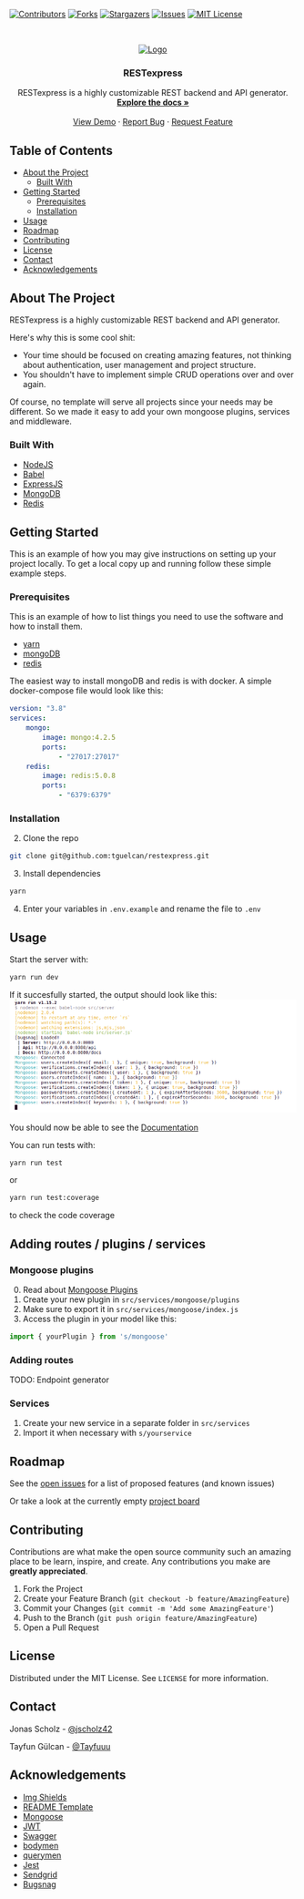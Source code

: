 [![Contributors][contributors-shield]][contributors-url]
[![Forks][forks-shield]][forks-url]
[![Stargazers][stars-shield]][stars-url]
[![Issues][issues-shield]][issues-url]
[![MIT License][license-shield]][license-url]


<!-- PROJECT LOGO -->
<br />
<p align="center">
  <a href="https://github.com/tguelcan/restexpress">
    <img src="https://fontmeme.com/permalink/200630/49d0f80c2242a75c9fe95ca87134c7cb.png" alt="Logo">
  </a>

  <h3 align="center">RESTexpress</h3>

  <p align="center">
    RESTexpress is a highly customizable REST backend and API generator.
    <br />
    <a href="https://github.com/tguelcan/restexpress"><strong>Explore the docs »</strong></a>
    <br />
    <br />
    <a href="https://github.com/tguelcan/restexpress">View Demo</a>
    ·
    <a href="https://github.com/tguelcan/restexpress/issues">Report Bug</a>
    ·
    <a href="https://github.com/tguelcan/restexpress/issues">Request Feature</a>
  </p>
</p>



<!-- TABLE OF CONTENTS -->
## Table of Contents

* [About the Project](#about-the-project)
  * [Built With](#built-with)
* [Getting Started](#getting-started)
  * [Prerequisites](#prerequisites)
  * [Installation](#installation)
* [Usage](#usage)
* [Roadmap](#roadmap)
* [Contributing](#contributing)
* [License](#license)
* [Contact](#contact)
* [Acknowledgements](#acknowledgements)



<!-- ABOUT THE PROJECT -->
## About The Project

RESTexpress is a highly customizable REST backend and API generator.

Here's why this is some cool shit:
* Your time should be focused on creating amazing features, not thinking about authentication, user management and project structure.
* You shouldn't have to implement simple CRUD operations over and over again.

Of course, no template will serve all projects since your needs may be different. So we made it easy to add your own mongoose plugins, services and middleware.


### Built With
* [NodeJS](https://nodejs.org)
* [Babel](https://babeljs.io)
* [ExpressJS](https://expressjs.com)
* [MongoDB](https://mongodb.com)
* [Redis](https://redis.io)


<!-- GETTING STARTED -->
## Getting Started

This is an example of how you may give instructions on setting up your project locally.
To get a local copy up and running follow these simple example steps.

### Prerequisites

This is an example of how to list things you need to use the software and how to install them.
* [yarn](https://classic.yarnpkg.com/en/docs/install/#debian-stable)
* [mongoDB](https://docs.mongodb.com/manual/installation/)
* [redis](https://redis.io/download)

The easiest way to install mongoDB and redis is with docker. A simple docker-compose file would look like this:
```yml
version: "3.8"
services:
    mongo:
        image: mongo:4.2.5
        ports:
            - "27017:27017"
    redis:
        image: redis:5.0.8
        ports:
            - "6379:6379"
```
### Installation

2. Clone the repo
```sh
git clone git@github.com:tguelcan/restexpress.git
```
3. Install dependencies
```sh
yarn
```
4. Enter your variables in `.env.example` and rename the file to `.env`


<!-- USAGE EXAMPLES -->
## Usage

Start the server with:
```sh
yarn run dev
```
If it succesfully started, the output should look like this:
[![yarn run dev screenshot][yarn-run-dev-screenshot]](http://0.0.0.0:8080)


You should now be able to see the [Documentation](http://0.0.0.0:8080/docs)


You can run tests with:
```sh
yarn run test
```
or 
```sh
yarn run test:coverage
```
to check the code coverage

## Adding routes / plugins / services

### Mongoose plugins

0. Read about [Mongoose Plugins](https://mongoosejs.com/docs/plugins.html)
1. Create your new plugin in `src/services/mongoose/plugins`
2. Make sure to export it in `src/services/mongoose/index.js`
3. Access the plugin in your model like this: 
```js
import { yourPlugin } from 's/mongoose'
```

### Adding routes

TODO: Endpoint generator


### Services
1. Create your new service in a separate folder in `src/services`
2. Import it when necessary with `s/yourservice`

<!-- ROADMAP -->
## Roadmap

See the [open issues](https://github.com/tguelcan/restexpress/issues) for a list of proposed features (and known issues)

Or take a look at the currently empty [project board](https://github.com/tguelcan/restexpress/projects/1)


<!-- CONTRIBUTING -->
## Contributing

Contributions are what make the open source community such an amazing place to be learn, inspire, and create. Any contributions you make are **greatly appreciated**.

1. Fork the Project
2. Create your Feature Branch (`git checkout -b feature/AmazingFeature`)
3. Commit your Changes (`git commit -m 'Add some AmazingFeature'`)
4. Push to the Branch (`git push origin feature/AmazingFeature`)
5. Open a Pull Request



<!-- LICENSE -->
## License

Distributed under the MIT License. See `LICENSE` for more information.


<!-- CONTACT -->
## Contact

Jonas Scholz - [@jscholz42](https://twitter.com/jscholz42)

Tayfun Gülcan - [@Tayfuuu](https://twitter.com/Tayfuuu)


<!-- ACKNOWLEDGEMENTS -->
## Acknowledgements
* [Img Shields](https://shields.io)
* [README Template](https://github.com/othneildrew/Best-README-Template)
* [Mongoose](https://github.com/Automattic/mongoose)
* [JWT](https://jwt.io/)
* [Swagger](https://swagger.io)
* [bodymen](https://github.com/diegohaz/bodymen)
* [querymen](https://github.com/diegohaz/querymen)
* [Jest](https://jestjs.io)
* [Sendgrid](https://sendgrid.com/)
* [Bugsnag](https://www.bugsnag.com/)


[contributors-shield]: https://img.shields.io/github/contributors/tguelcan/restexpress.svg?style=flat-square
[contributors-url]: https://github.com/tguelcan/restexpress/graphs/contributors
[forks-shield]: https://img.shields.io/github/forks/tguelcan/restexpress.svg?style=flat-square
[forks-url]: https://github.com/tguelcan/restexpress/network/members
[stars-shield]: https://img.shields.io/github/stars/tguelcan/restexpress.svg?style=flat-square
[stars-url]: https://github.com/tguelcan/restexpress/stargazers
[issues-shield]: https://img.shields.io/github/issues/tguelcan/restexpress.svg?style=flat-square
[issues-url]: https://github.com/tguelcan/restexpress/issues
[license-shield]: https://img.shields.io/github/license/tguelcan/restexpress.svg?style=flat-square
[license-url]: https://github.com/tguelcan/restexpress/blob/master/LICENSE.txt
[yarn-run-dev-screenshot]: images/yarn-run-dev-screenshot.png
